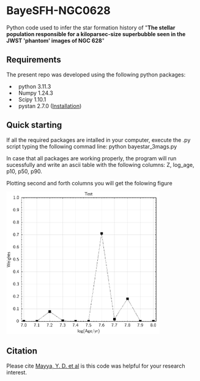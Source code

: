 # BayeSFH-NGC0628
Python code used to infer the star formation history of "**The stellar population responsible for a kiloparsec-size superbubble seen in the JWST 'phantom' images of NGC 628**"

## Requirements

The present repo was developed using the following python packages:

- &nbsp; python 3.11.3
- &nbsp; Numpy 1.24.3
- &nbsp; Scipy 1.10.1
- &nbsp; pystan 2.7.0  ([Installation](https://pystan.readthedocs.io/en/latest/installation.html))

## Quick starting

If all the required packages are intalled in your computer, execute the .py script typing the following commad line: python bayestar_3mags.py

In case that all packages are working properly, the program will run sucessfully and write an ascii table with the following columns: Z, log_age, p10, p50, p90.

Plotting second and forth columns you will get the folowing figure

<img src="https://github.com/Link4138/BayeSFH-NGC0628/blob/main/test.png" width="400"/>

## Citation
Please cite [Mayya, Y. D. et al](https://ui.adsabs.harvard.edu/abs/2023MNRAS.521.5492M/abstract) is this code was helpful for your research interest.
